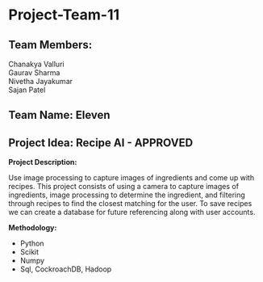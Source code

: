 # Project-Team-11

## Team Members:
Chanakya Valluri\
Gaurav Sharma\
Nivetha Jayakumar\
Sajan Patel

## Team Name: Eleven

## Project Idea: Recipe AI  - APPROVED

__Project Description:__

Use image processing to capture images of ingredients and come up with recipes. This project consists of using a camera to capture images of ingredients, image processing to determine the ingredient, and filtering through recipes to find the closest matching for the user. To save recipes we can create a database for future referencing along with user accounts.

__Methodology:__
- Python
- Scikit
- Numpy
- Sql, CockroachDB, Hadoop

